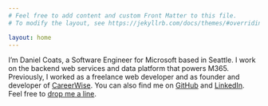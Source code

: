 ```yaml
---
# Feel free to add content and custom Front Matter to this file.
# To modify the layout, see https://jekyllrb.com/docs/themes/#overriding-theme-defaults

layout: home
---
```


I’m Daniel Coats, a Software Engineer for Microsoft based in Seattle. I work on the backend web services and data platform that powers M365. Previously, I worked as a freelance web developer and as founder and developer of [CareerWise](http://careerwise.nz). You can also find me on [GitHub](http://github.com/danielcoats) and [LinkedIn](http://www.linkedin.com/in/daniel-coats). Feel free to [drop me a line](/contact).

